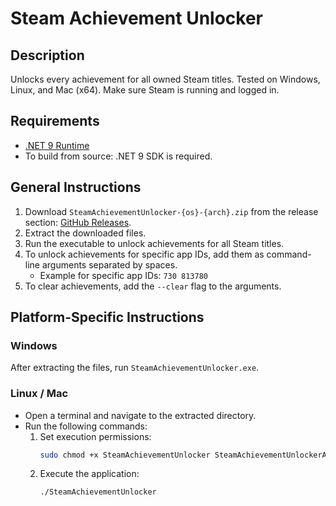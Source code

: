 # Steam Achievement Unlocker

## Description
Unlocks every achievement for all owned Steam titles.
Tested on Windows, Linux, and Mac (x64).
Make sure Steam is running and logged in.

## Requirements
- [.NET 9 Runtime](https://dotnet.microsoft.com/en-us/download/dotnet/9.0)
- To build from source: .NET 9 SDK is required.

## General Instructions
1. Download `SteamAchievementUnlocker-{os}-{arch}.zip` from the release section: [GitHub Releases](https://github.com/mbwilding/steam-achievement-unlocker/releases).
2. Extract the downloaded files.
3. Run the executable to unlock achievements for all Steam titles.
4. To unlock achievements for specific app IDs, add them as command-line arguments separated by spaces.
   - Example for specific app IDs: `730 813780`
5. To clear achievements, add the `--clear` flag to the arguments.

## Platform-Specific Instructions

### Windows
After extracting the files, run `SteamAchievementUnlocker.exe`.

### Linux / Mac
- Open a terminal and navigate to the extracted directory.
- Run the following commands:
  1. Set execution permissions:
     ```bash
     sudo chmod +x SteamAchievementUnlocker SteamAchievementUnlockerAgent
     ```
  2. Execute the application:
     ```bash
     ./SteamAchievementUnlocker
     ```
